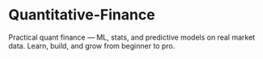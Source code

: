 # Quantitative-Finance
Practical quant finance — ML, stats, and predictive models on real market data. Learn, build, and grow from beginner to pro.
